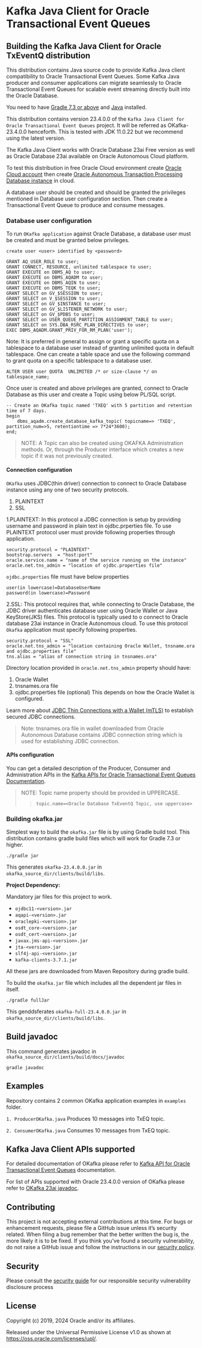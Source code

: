 
# Kafka Java Client for Oracle Transactional Event Queues

## Building the Kafka Java Client for Oracle TxEventQ distribution

This distribution contains Java source code to provide Kafka Java client compatibility to Oracle Transactional Event Queues. Some Kafka Java producer and consumer applications can migrate seamlessly to Oracle Transactional Event Queues for scalable event streaming directly built into the Oracle Database.

You need to have [Gradle 7.3 or above](http://www.gradle.org/installation) and [Java](http://www.oracle.com/technetwork/java/javase/downloads/index.html) installed.

This distribution contains version 23.4.0.0 of the `Kafka Java Client for Oracle Transactional Event Queues` project. It will be referred as OKafka-23.4.0.0 henceforth. This is tested with JDK 11.0.22 but we recommend using the latest version.

The Kafka Java Client works with Oracle Database 23ai Free version as well as Oracle Database 23ai available on Oracle Autonomous Cloud platform.

To test this distribution in free Oracle Cloud environment create [Oracle Cloud account](https://docs.cloud.oracle.com/en-us/iaas/Content/FreeTier/freetier.htm) then create [Oracle Autonomous Transaction Processing Database instance](https://docs.oracle.com/en/cloud/paas/autonomous-data-warehouse-cloud/tutorial-getting-started-autonomous-db/index.html) in cloud.

A database user should be created and should be granted the privileges mentioned in Database user configuration section. Then create a Transactional Event Queue to produce and consume messages.

### Database user configuration

To run `OKafka application` against Oracle Database, a database user must be created and must be granted below privileges.

```roomsql
create user <user> identified by <password>

GRANT AQ_USER_ROLE to user;
GRANT CONNECT, RESOURCE, unlimited tablespace to user;
GRANT EXECUTE on DBMS_AQ to user;
GRANT EXECUTE on DBMS_AQADM to user;
GRANT EXECUTE on DBMS_AQIN to user;
GRANT EXECUTE on DBMS_TEQK to user;
GRANT SELECT on GV_$SESSION to user;
GRANT SELECT on V_$SESSION to user;
GRANT SELECT on GV_$INSTANCE to user;
GRANT SELECT on GV_$LISTENER_NETWORK to user;
GRANT SELECT on GV_$PDBS to user;
GRANT SELECT on USER_QUEUE_PARTITION_ASSIGNMENT_TABLE to user;
GRANT SELECT on SYS.DBA_RSRC_PLAN_DIRECTIVES to user;
EXEC DBMS_AQADM.GRANT_PRIV_FOR_RM_PLAN('user');
```

Note:
It is preferred in general to assign or grant a specific quota on a tablespace to a database user instead of granting unlimited quota in default tablespace. One can create a table space and use the following command to grant quota on a specific tablespace to a database user.

```roomsql
ALTER USER user QUOTA  UNLIMITED /* or size-clause */ on tablespace_name;
```

Once user is created and above privileges are granted, connect to Oracle Database as this user and create a Topic using below PL/SQL script.

```roomsql
-- Create an OKafka topic named 'TXEQ' with 5 partition and retention time of 7 days. 
begin
    dbms_aqadm.create_database_kafka_topic( topicname=> 'TXEQ', partition_num=>5, retentiontime => 7*24*3600);
end;
```

> NOTE: A Topic can also be created using OKAFKA Administration methods. Or, through the Producer interface which creates a new topic if it was not previously created.

#### Connection configuration

`OKafka` uses JDBC(thin driver) connection to connect to Oracle Database instance using any one of two security protocols.

1. PLAINTEXT
2. SSL

1.PLAINTEXT: In this protocol a JDBC connection is setup by providing username and password in plain text in ojdbc.prperties file. To use PLAINTEXT protocol user must provide following properties through application.

```text
security.protocol = "PLAINTEXT"
bootstrap.servers  = "host:port"
oracle.service.name = "name of the service running on the instance"
oracle.net.tns_admin = "location of ojdbc.properties file"  
```

`ojdbc.properties` file must have below properties

```text
user(in lowercase)=DatabaseUserName
password(in lowercase)=Password
```

2.SSL: This protocol requires that, while connecting to Oracle Database, the JDBC driver authenticates database user using Oracle Wallet or Java KeyStore(JKS) files. This protocol is typically used to o connect to Oracle database 23ai instance in Oracle Autonomous cloud. To use this protocol `Okafka` application must specify following properties.

```text
security.protocol = "SSL"
oracle.net.tns_admin = "location containing Oracle Wallet, tnsname.ora and ojdbc.properties file"
tns.alias = "alias of connection string in tnsnames.ora"
```

Directory location provided in `oracle.net.tns_admin` property should have:

1. Oracle Wallet
2. tnsnames.ora file
3. ojdbc.properties file (optional) 
This depends on how the Oracle Wallet is configured.

Learn more about [JDBC Thin Connections with a Wallet (mTLS)](https://docs.oracle.com/en/cloud/paas/atp-cloud/atpug/connect-jdbc-thin-wallet.html#GUID-5ED3C08C-1A84-4E5A-B07A-A5114951AA9E) to establish secured JDBC connections.

> Note: tnsnames.ora file in wallet downloaded from Oracle Autonomous Database contains JDBC connection string which is used for establishing JDBC connection.

#### APIs configuration

You can get a detailed description of the Producer, Consumer and Administration APIs in the [Kafka APIs for Oracle Transactional Event Queues Documentation](https://docs.oracle.com/en/database/oracle/oracle-database/23/adque/Kafka_cient_interface_TEQ.html#GUID-5549915E-6509-4065-B05E-E96338F4742C).

> NOTE: Topic name property should be provided in UPPERCASE.
>
>> ```text
>> topic.name=<Oracle Database TxEventQ Topic, use uppercase>
>> ```

### Building okafka.jar

Simplest way to build the `okafka.jar` file is by using Gradle build tool.
This distribution contains gradle build files which will work for Gradle 7.3 or higher.

```shell
./gradle jar
```

This generates `okafka-23.4.0.0.jar` in `okafka_source_dir/clients/build/libs`.

**Project Dependency:**

Mandatory jar files for this project to work.

* `ojdbc11-<version>.jar`
* `aqapi-<version>.jar`
* `oraclepki-<version>.jar`
* `osdt_core-<version>.jar`
* `osdt_cert-<version>.jar`
* `javax.jms-api-<version>.jar`
* `jta-<version>.jar`
* `slf4j-api-<version>.jar`
* `kafka-clients-3.7.1.jar`

All these jars are downloaded from Maven Repository during gradle build.

To build the `okafka.jar` file which includes all the dependent jar files in itself.

```shell
./gradle fullJar 
```

This genddsferates `okafka-full-23.4.0.0.jar` in `okafka_source_dir/clients/build/libs`.

## Build javadoc

This command generates javadoc in `okafka_source_dir/clients/build/docs/javadoc`

```shell
gradle javadoc
```

## Examples

Repository contains 2 common OKafka application examples in `examples` folder.

`1. ProducerOKafka.java`
Produces 10 messages into TxEQ topic.

`2. ConsumerOKafka.java`
Consumes 10 messages from TxEQ topic.

## Kafka Java Client APIs supported

For detailed documentation of OKafka please refer to [Kafka API for Oracle Transactional Event Queues](https://docs.oracle.com/en/database/oracle/oracle-database/23/adque/Kafka_cient_interface_TEQ.html) documentation.

For list of APIs supported with Oracle 23.4.0.0 version of OKafka please refer to [OKafka 23ai javadoc](https://docs.oracle.com/en/database/oracle/oracle-database/23/okjdc/). 

## Contributing

This project is not accepting external contributions at this time. For bugs or enhancement requests, please file a GitHub issue unless it’s security related. When filing a bug remember that the better written the bug is, the more likely it is to be fixed. If you think you’ve found a security vulnerability, do not raise a GitHub issue and follow the instructions in our [security policy](./SECURITY.md).

## Security

Please consult the [security guide](./SECURITY.md) for our responsible security vulnerability disclosure process

## License

Copyright (c) 2019, 2024 Oracle and/or its affiliates.

Released under the Universal Permissive License v1.0 as shown at
<https://oss.oracle.com/licenses/upl/>.
